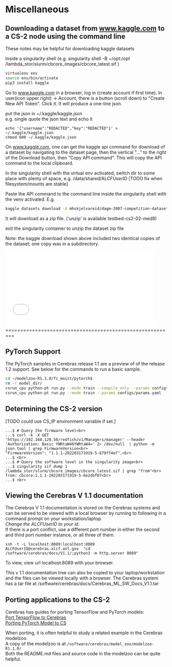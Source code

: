 # Miscellaneous



## Downloading a dataset from www.kaggle.com to a CS-2 node using the command line

These notes may be helpful for downloading kaggle datasets

Inside a singularity shell (e.g. singularity shell -B ~/opt:/opt /lambda_stor/slurm/cbcore_images/cbcore_latest.sif )

```bash
virtualenv env
source env/bin/activate
pip3 install kaggle
```


Go to www.kaggle.com in a browser, log in (create account if first time). In user(icon upper right) -&gt; Account, there is a button (scroll down) to "Create New API Token". Click it. It will produce a one-line json.

put the json in ~/.kaggle/kaggle.json</br>
e.g. single quote the json text and echo it</br>
```console
echo '{"username":"REDACTED","key":"REDACTED"}' > ~/.kaggle/kaggle.json
chmod 600 ~/.kaggle/kaggle.json
```
On www.kaggle.com, one can get the kaggle api command for download of a dataset by navigating to the dataset page, then the vertical "..." to the right of the Download button, then "Copy API command". This will copy the API command to the local clipboard.

In the singularity shell with the virtual env activated, switch dir to some place with plenty of space, e.g. /data/shared/ALCFUserID [TODO fix when filesystem/mounts are stable]

Paste the API command to the command line inside the singularity shell with the venv activated. E.g.<br>
```bash
kaggle datasets download -d mhskjelvareid/dagm-2007-competition-dataset-optical-inspection
```

It will download as a zip file. ('unzip' is available testbed-cs2-02-med8)

exit the singularity container to unzip the dataset zip file

Note: the kaggle download shown above included two identical copies of the dataset; one copy was in a subdirectory.

<!---
## Running Tensorboard from testbed-cs2-02-med8
--------------------------------

[TODO remove this when Tunneling and fowarding ports is one]

if you are trying to run the tensorboard from cs2, launch the command from the testbed-cs2-02-med8 terminal and you will see the output as given below.<br/>
TODO this doesn't actually work; test/fix when CS-2 is working again. 
|                                                                                                                                                                                                                                                             |
|-------------------------------------------------------------------------------------------------------------------------------------------------------------------------------------------------------------------------------------------------------------|
| **\[&lt;ALCFid&gt;@testbed-cs2-02-med8 simple\_model\]$ ./srun\_singularity tensorboard --bind\_all --logdir iris/model\_dir --port 9999**<br/>
**# this fails too: singularity exec -B ~/data:/data --net --network-args "portmap=9999:9999/tcp" /lambda_stor/slurm/cbcore_images/cbcore_latest.sif  tensorboard --bind\_all --logdir model\_dir --port 9999**<br/>
 **W0813 12:38:24.674294 140736110290688 plugin\_event\_accumulator.py:323\] Found more than one graph event per run, or there was a metagraph containing a graph\_def, as well as one or more graph events.  Overwriting the graph with the newest event.**  
                                                                                                                                                                                                                                                              
 **W0813 12:38:24.674624 140736110290688 plugin\_event\_accumulator.py:335\] Found more than one metagraph event per run. Overwriting the metagraph with the newest event.**                                                                                  
                                                                                                                                                                                                                                                              
 **TensorBoard 2.2.2 at <http://cerebras.alcf.anl.gov:9999/> (Press CTRL+C to quit)**                                                                                                                                                                         |

To load the tensorboard, you can use the standard port forwarding mechanism using the below commands on two different terminals

|                                                                                                                                                                                               |
|-----------------------------------------------------------------------------------------------------------------------------------------------------------------------------------------------|
| **...% ssh [&lt;ALCFUserID&gt;@cerebras.alcf.anl.gov](cerebras.alcf.anl.gov)** |

|                                                                                                                                                                                                                                                            |
|------------------------------------------------------------------------------------------------------------------------------------------------------------------------------------------------------------------------------------------------------------|
| **...% ssh -L 9999:localhost:9999 [&lt;ALCFUserID&gt;](ALCFUserID)[@cerebras.alcf.anl.gov](cerebras.alcf.anl.gov)** |

if you used port 9999. 
--->

<embed src="media/image1.tmp" width="468" height="239" />
=========================================================

## PyTorch Support
The PyTorch samples in Cerebras release 1.1 are a preview of of the release 1.2 support. See below for the commands to run a basic sample.
```bash
cd ~/modelzoo-R1.1.0/fc_mnist/pytorch$
rm -r model_dir/
csrun_cpu python-pt run.py --mode train --compile_only --params configs/params.yaml
csrun_cpu python-pt run.py --mode train --params configs/params.yaml  --cs_ip 192.168.220.50:9000
```

## Determining the CS-2 version


<!---
[TODO should this API/auth string be made public? Alternative supplied that inspects the singularity container.]
Note: replace the IP address with the CS_IP for the CS-2 cluster being used.<br>
--->
[TODO could use CS_IP environment variable if set.]
```console
...$ # Query the firmware level<br>
...$ curl -k -X GET 'https://192.168.120.50/redfish/v1/Managers/manager' --header 'Authorization: Basic YWRtaW46YWRtaW4=' 2> /dev/null  | python -m json.tool | grep FirmwareVersion<br>
"FirmwareVersion": "1.1.1-202203171919-5-879ff4ef",<br>
...$ <br>
...$ # Query the software level in the singularity image<br>
...$ singularity sif dump 1 /lambda_stor/slurm/cbcore_images/cbcore_latest.sif | grep "from"<br>
from: cbcore:1.1.1-202203171919-5-6e2dbf07<br>
...$ <br>
```


## Viewing the Cerebras V 1.1 documentation
The Cerebras V 1.1 documentation is stored on the Cerebras systems and can be served to be viewed with a local browser by running to following in a command prompt on your workstation/laptop.<br>
*Change the ALCFUserID to your id.*<br>
If there is a port conflict, use a different port number in either the second and third port number instance, or all three of them.
```console
ssh -t -L localhost:8089:localhost:8089 ALCFUserID@cerebras.alcf.anl.gov  "cd /software/cerebras/docs/V1.1/;python3 -m http.server 8089"
```
To view, view url localhost:8089 with your browser.

This v 1.1 documentation tree can also be copied to your laptop/workstation and the files can be viewed locally with a browser. The Cerebras system has a tar file at /software/cerebras/docs/Cerebras_ML_SW_Docs_V1.1.tar

## Porting applications to the CS-2
Cerebras has guides for porting TensorFlow and PyTorch models:<br>
[Port TensorFlow to Cerebras](https://docs.cerebras.net/en/latest/tensorflow-docs/porting-tf-to-cs/index.html)</br>
[Porting PyTorch Model to CS](https://docs.cerebras.net/en/latest/pytorch-docs/adapting-pytorch-to-cs.html)

When porting, it is often helpful to study a related example in the Cerebras modelzoo.<br>
A copy of the modelzoo is at ```/software/cerebras/model_zoo/modelzoo-R1.1.0/```<br>
Both the README.md files and source code in the modelzoo can be quite helpful. 

